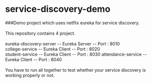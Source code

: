 # service-discovery-demo
###Demo project which uses netflix eureka for service discovery.<br/><br/>
This repository contains 4 project. <br/><br/>
eureka-discovery-server  -- Eureka Server -- Port : 8010<br/>
college-service  -- Eureka Client -- Port : 8020  
student-service  -- Eureka Client -- Port : 8030
attendance-service  -- Eureka Client -- Port : 8040<br/><br/>
You have to run all together to test whether your service discovery is working properly or not.
